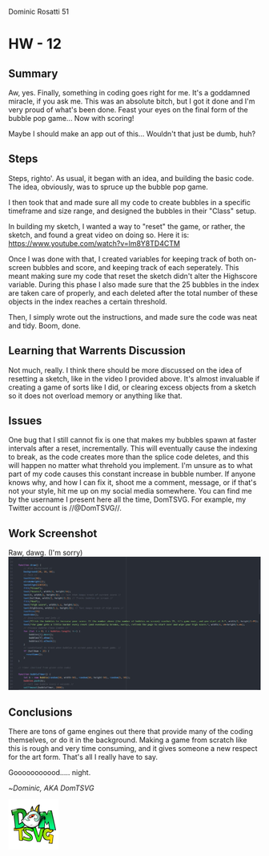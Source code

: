 Dominic Rosatti 51

# HW - 12

## Summary

Aw, yes. Finally, something in coding goes right for me. It's a goddamned miracle, if you ask me. This was an absolute bitch, but I got it done and I'm very proud of what's been done. Feast your eyes on the final form of the bubble pop game... Now with scoring!

Maybe I should make an app out of this... Wouldn't that just be dumb, huh?

## Steps

Steps, righto'. As usual, it began with an idea, and building the basic code. The idea, obviously, was to spruce up the bubble pop game.

I then took that and made sure all my code to create bubbles in a specific timeframe and size range, and designed the bubbles in their "Class" setup.

In building my sketch, I wanted a way to "reset" the game, or rather, the sketch, and found a great video on doing so. Here it is:
https://www.youtube.com/watch?v=lm8Y8TD4CTM

Once I was done with that, I created variables for keeping track of both on-screen bubbles and score, and keeping track of each seperately. This meant making sure my code that reset the sketch didn't alter the Highscore variable. During this phase I also made sure that the 25 bubbles in the index are taken care of properly, and each deleted after the total number of these objects in the index reaches a certain threshold.

Then, I simply wrote out the instructions, and made sure the code was neat and tidy. Boom, done.

## Learning that Warrents Discussion

Not much, really. I think there should be more discussed on the idea of resetting a sketch, like in the video I provided above. It's almost invaluable if creating a game of sorts like I did, or clearing excess objects from a sketch so it does not overload memory or anything like that.

## Issues

One bug that I still cannot fix is one that makes my bubbles spawn at faster intervals after a reset, incrementally. This will eventually cause the indexing to break, as the code creates more than the splice code deletes, and this will happen no matter what threhold you implement. I'm unsure as to what part of my code causes this constant increase in bubble number. If anyone knows why, and how I can fix it, shoot me a comment, message, or if that's not your style, hit me up on my social media somewhere. You can find me by the username I present here all the time, DomTSVG. For example, my Twitter account is //@DomTSVG//.

 ## Work Screenshot

 Raw, dawg. (I'm sorry)
 ![The raw file. Oh yeah.](raw.jpg)

## Conclusions

There are tons of game engines out there that provide many of the coding themselves, or do it in the background. Making a game from scratch like this is rough and very time consuming, and it gives someone a new respect for the art form. That's all I really have to say.

Gooooooooood..... night.

 ~*Dominic, AKA DomTSVG*

 ![DomTSVG](icontexttransparentsmol.png)
